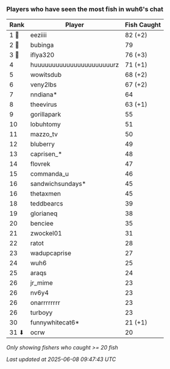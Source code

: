 ### Players who have seen the most fish in wuh6's chat
| Rank | Player | Fish Caught |
|------|--------|-----------|
| 1 🥇  | eeziiii  | 82 (+2) |
| 2 🥈  | bubinga  | 79 |
| 3 🥉  | iflya320  | 76 (+3) |
| 4  | huuuuuuuuuuuuuuuuuuuuuurz  | 71 (+1) |
| 5  | wowitsdub  | 68 (+2) |
| 6  | veny2lbs  | 67 (+2) |
| 7  | nndiana*  | 64 |
| 8  | theevirus  | 63 (+1) |
| 9  | gorillapark  | 55 |
| 10  | lobuhtomy  | 51 |
| 11  | mazzo_tv  | 50 |
| 12  | bluberry  | 49 |
| 13  | caprisen_*  | 48 |
| 14  | flovrek  | 47 |
| 15  | commanda_u  | 46 |
| 16  | sandwichsundays*  | 45 |
| 16  | thetaxmen  | 45 |
| 18  | teddbearcs  | 39 |
| 19  | glorianeq  | 38 |
| 20  | benciee  | 35 |
| 21  | zwockel01  | 31 |
| 22  | ratot  | 28 |
| 23  | wadupcaprise  | 27 |
| 24  | wuh6  | 25 |
| 25  | araqs  | 24 |
| 26  | jr_mime  | 23 |
| 26  | nv6y4  | 23 |
| 26  | onarrrrrrrr  | 23 |
| 26  | turboyy  | 23 |
| 30  | funnywhitecat6*  | 21 (+1) |
| 31 ⬇ | ocrw  | 20 |

_Only showing fishers who caught >= 20 fish_

_Last updated at 2025-06-08 09:47:43 UTC_
